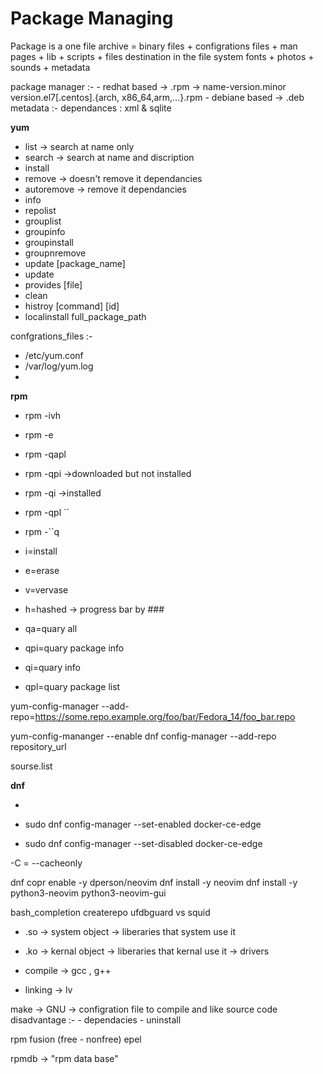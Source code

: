 Package Managing
=================


Package is a one file archive = binary files + configrations files + man pages + lib + scripts + files destination in the file system fonts + photos + sounds + metadata

package manager :-
	- redhat based -> .rpm -> name-version.minor version.el7[.centos].{arch, x86_64,arm,...}.rpm
	- debiane based -> .deb
metadata :- dependances :  xml & sqlite









__yum__

- list -> search at name only
- search -> search at name and discription
-  install
- remove -> doesn't remove it dependancies
- autoremove -> remove it dependancies
- info
- repolist
- grouplist
- groupinfo
- groupinstall
- groupnremove
- update [package_name]
- update
- provides [file]
- clean
- histroy [command] [id]
- localinstall full_package_path



confgrations_files :-

- /etc/yum.conf
- /var/log/yum.log
- 







__rpm__

- rpm -ivh         
- rpm -e
- rpm -qapl 
- rpm -qpi ->downloaded but not installed
- rpm -qi ->installed
- rpm -qpl ``
- rpm -``q

 - i=install
 - e=erase
 - v=vervase
 - h=hashed -> progress bar by ###
 - qa=quary all
 - qpi=quary package info
 - qi=quary info
 - qpl=quary package list










yum-config-manager --add-repo=https://some.repo.example.org/foo/bar/Fedora_14/foo_bar.repo

yum-config-mananger --enable
dnf config-manager --add-repo repository_url



sourse.list





__dnf__


- 

- sudo dnf config-manager --set-enabled docker-ce-edge
- sudo dnf config-manager --set-disabled docker-ce-edge

-C = --cacheonly

dnf copr enable -y dperson/neovim
dnf install -y neovim
dnf install -y python3-neovim python3-neovim-gui



bash_completion
createrepo
ufdbguard vs squid 





- .so -> system object -> liberaries that system use it
- .ko -> kernal object -> liberaries that kernal use it -> drivers




















- compile -> gcc , g++
- linking -> lv







make -> GNU -> configration file to compile and like source code
disadvantage :-	
	- dependacies
	- uninstall





rpm fusion (free - nonfree)
epel



rpmdb -> "rpm data base"


